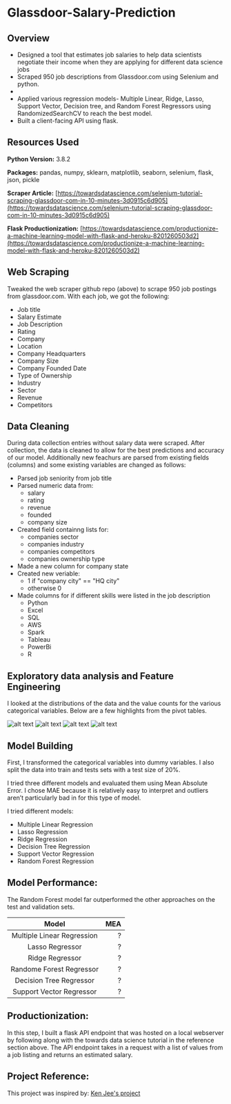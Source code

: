 # Glassdoor-Salary-Prediction


## Overview
* Designed a tool that estimates job salaries to help data scientists negotiate their income when they are applying for different data science jobs
* Scraped 950 job descriptions from Glassdoor.com using Selenium and python.
* 
* Applied various regression models-  Multiple Linear, Ridge, Lasso, Support Vector, Decision tree, and Random Forest Regressors using RandomizedSearchCV to reach the best model.
* Built a client-facing API using flask.

## Resources Used
**Python Version:** 3.8.2

**Packages:**  pandas, numpy, sklearn, matplotlib, seaborn, selenium, flask, json, pickle

**Scraper Article:** [https://towardsdatascience.com/selenium-tutorial-scraping-glassdoor-com-in-10-minutes-3d0915c6d905](https://towardsdatascience.com/selenium-tutorial-scraping-glassdoor-com-in-10-minutes-3d0915c6d905)

**Flask Productionization:** [https://towardsdatascience.com/productionize-a-machine-learning-model-with-flask-and-heroku-8201260503d2](https://towardsdatascience.com/productionize-a-machine-learning-model-with-flask-and-heroku-8201260503d2)

## Web Scraping
Tweaked the web scraper github repo (above) to scrape 950 job postings from glassdoor.com. With each job, we got the following:
* Job title
* Salary Estimate
* Job Description
* Rating
* Company
* Location
* Company Headquarters
* Company Size
* Company Founded Date
* Type of Ownership
* Industry
* Sector
* Revenue
* Competitors

## Data Cleaning
During data collection entries without salary data were scraped. After collection, the data is cleaned to allow for the best predictions and accuracy of our model. Additionally new feachurs are parsed from existing fields (columns) and some existing variables are changed as follows:

* Parsed job seniority from job title
* Parsed numeric data from:
  * salary
  * rating
  * revenue
  * founded
  * company size
* Created field containng lists for:
  * companies sector
  * companies industry
  * companies competitors
  * companies ownership type
* Made a new column for company state
* Created new veriable:
  * 1 if "company city" == "HQ city"
  * otherwise 0
* Made columns for if different skills were listed in the job description
  * Python
  * Excel
  * SQL
  * AWS
  * Spark
  * Tableau
  * PowerBi
  * R
 ## Exploratory data analysis and Feature Engineering
I looked at the distributions of the data and the value counts for the various categorical variables. Below are a few highlights from the pivot tables. 

![alt text](Glassdoor-imgs/2.png "Salary by Position")
![alt text](Glassdoor-imgs/1.png)
![alt text](Glassdoor-imgs/3.png "graph for Type of sector")
![alt text](Glassdoor-imgs/4.png "graph for Type of ownership")

## Model Building
First, I transformed the categorical variables into dummy variables. I also split the data into train and tests sets with a test size of 20%.

I tried three different models and evaluated them using Mean Absolute Error. I chose MAE because it is relatively easy to interpret and outliers aren’t particularly bad in for this type of model.

I tried different models:
 * Multiple Linear Regression
 * Lasso Regression
 * Ridge Regression
 * Decision Tree Regression
 * Support Vector Regression
 * Random Forest Regression

## Model Performance:
The Random Forest model far outperformed the other approaches on the test and validation sets.

| Model                      | MEA   | 
| :------------------------: |------:|
| Multiple Linear Regression | ?     |
| Lasso Regressor            | ?     | 
| Ridge Regressor            | ?     | 
| Randome Forest Regressor   | ?     |
| Decision Tree Regressor    | ?     | 
| Support Vector Regressor   | ?     | 

## Productionization:
In this step, I built a flask API endpoint that was hosted on a local webserver by following along with the towards data science tutorial in the reference section above. The API endpoint takes in a request with a list of values from a job listing and returns an estimated salary.

## Project Reference:
 This project was inspired by: 
[Ken Jee's project](https://www.youtube.com/playlist?list=PL2zq7klxX5ASFejJj80ob9ZAnBHdz5O1t)
